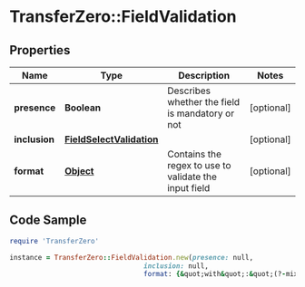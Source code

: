 # TransferZero::FieldValidation

## Properties

Name | Type | Description | Notes
------------ | ------------- | ------------- | -------------
**presence** | **Boolean** | Describes whether the field is mandatory or not | [optional] 
**inclusion** | [**FieldSelectValidation**](FieldSelectValidation.md) |  | [optional] 
**format** | [**Object**](.md) | Contains the regex to use to validate the input field | [optional] 

## Code Sample

```ruby
require 'TransferZero'

instance = TransferZero::FieldValidation.new(presence: null,
                                 inclusion: null,
                                 format: {&quot;with&quot;:&quot;(?-mix:\\A\\d+\\z)&quot;})
```


